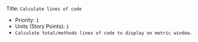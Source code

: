 Title: `Calculate lines of code`
  - Priority: `1`
  - Units (Story Points): `1`
  - `Calculate total/methods lines of code to display on metric window.`